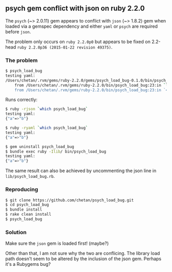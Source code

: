 ## psych gem conflict with json on ruby 2.2.0

The `psych` (~> 2.0.11) gem appears to conflict with `json` (~> 1.8.2) gem when loaded via a gemspec dependency and either `yaml` or `psych` are required before `json`.

The problem only occurs on `ruby 2.2.0p0` but appears to be fixed on 2.2-head `ruby 2.2.0p36 (2015-01-22 revision 49375)`.


### The problem

```bash
$ psych_load_bug
testing yaml:
/Users/chetan/.rvm/gems/ruby-2.2.0/gems/psych_load_bug-0.1.0/bin/psych_load_bug:13:in `<top (required)>': private method `load' called for Psych:Module (NoMethodError)
    from /Users/chetan/.rvm/gems/ruby-2.2.0/bin/psych_load_bug:23:in `load'
    from /Users/chetan/.rvm/gems/ruby-2.2.0/bin/psych_load_bug:23:in `<main>'
```

Runs correctly:
```bash
$ ruby -rjson `which psych_load_bug`
testing yaml:
{"a"=>"b"}

$ ruby -ryaml `which psych_load_bug`
testing yaml:
{"a"=>"b"}

$ gem uninstall psych_load_bug
$ bundle exec ruby -Ilib/ bin/psych_load_bug
testing yaml:
{"a"=>"b"}
```

The same result can also be achieved by uncommenting the json line in `lib/psych_load_bug.rb`.


### Reproducing

```bash
$ git clone https://github.com/chetan/psych_load_bug.git
$ cd psych_load_bug
$ bundle install
$ rake clean install
$ psych_load_bug
```


### Solution

Make sure the `json` gem is loaded first! (maybe?)

Other than that, I am not sure why the two are conflicing. The library load path doesn't seem to be altered by the inclusion of the json gem. Perhaps it's a Rubygems bug?
